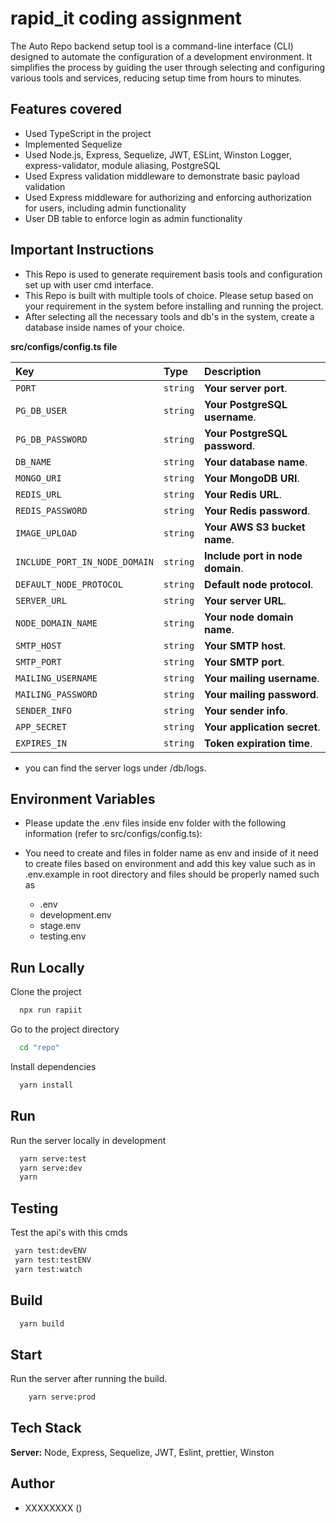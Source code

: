 # rapid_it coding assignment

The Auto Repo backend setup tool is a command-line interface (CLI) designed to automate the configuration of a development environment. It simplifies the process by guiding the user through selecting and configuring various tools and services, reducing setup time from hours to minutes.

## Features covered

- Used TypeScript in the project
- Implemented Sequelize
- Used Node.js, Express, Sequelize, JWT, ESLint, Winston  Logger, express-validator, module aliasing, PostgreSQL
- Used Express validation middleware to demonstrate basic payload validation
- Used Express middleware for authorizing and enforcing authorization for users, including admin functionality
- User DB table to enforce login as admin functionality

## Important Instructions
- This Repo is used to generate requirement basis tools and configuration set up with user cmd interface. 
- This Repo is built with multiple tools of choice. Please setup based on your requirement in the system before installing and running the project.
- After selecting all the necessary tools and db's in the system, create a database inside names of your choice.

**src/configs/config.ts file**

| Key                  | Type     | Description                       |
| :------------------- | :------- | :---------------------------------|
| `PORT`               | `string` | **Your server port**.             |
| `PG_DB_USER`         | `string` | **Your PostgreSQL username**.     |
| `PG_DB_PASSWORD`     | `string` | **Your PostgreSQL password**.     |
| `DB_NAME`            | `string` | **Your database name**.           |
| `MONGO_URI`          | `string` | **Your MongoDB URI**.             |
| `REDIS_URL`          | `string` | **Your Redis URL**.               |
| `REDIS_PASSWORD`     | `string` | **Your Redis password**.          |
| `IMAGE_UPLOAD`       | `string` | **Your AWS S3 bucket name**.      |
| `INCLUDE_PORT_IN_NODE_DOMAIN` | `string` | **Include port in node domain**. |
| `DEFAULT_NODE_PROTOCOL` | `string` | **Default node protocol**.       |
| `SERVER_URL`         | `string` | **Your server URL**.              |
| `NODE_DOMAIN_NAME`   | `string` | **Your node domain name**.        |
| `SMTP_HOST`          | `string` | **Your SMTP host**.               |
| `SMTP_PORT`          | `string` | **Your SMTP port**.               |
| `MAILING_USERNAME`   | `string` | **Your mailing username**.       |
| `MAILING_PASSWORD`   | `string` | **Your mailing password**.       |
| `SENDER_INFO`        | `string` | **Your sender info**.             |
| `APP_SECRET`         | `string` | **Your application secret**.      |
| `EXPIRES_IN`         | `string` | **Token expiration time**.        |

- you can find the server logs under /db/logs.

## Environment Variables
- Please update the .env files inside env folder  with the following information (refer to src/configs/config.ts):

- You need to create and files in folder name as env and inside of it need to create files based on environment and add this key value such as in .env.example in root directory and files should be properly named such as  
  - .env
  - development.env
  - stage.env
  - testing.env

## Run Locally

Clone the project

```bash
  npx run rapiit
```

Go to the project directory

```bash
  cd "repo"
```

Install dependencies

```bash
  yarn install
```
## Run

Run the server locally in development

```bash
  yarn serve:test
  yarn serve:dev
  yarn 
```
## Testing
 Test the api's with this cmds

 ```bash
  yarn test:devENV
  yarn test:testENV
  yarn test:watch
 ```
## Build

```bash
  yarn build
```

## Start

Run the server after running the build.

```bash
    yarn serve:prod
```

## Tech Stack

**Server:** Node, Express, Sequelize, JWT, Eslint, prettier, Winston

## Author

- XXXXXXXX ()
